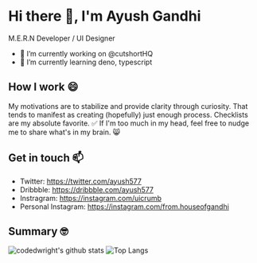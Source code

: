 # Hi there 👋, I'm Ayush Gandhi
M.E.R.N Developer / UI Designer 

- 🔭 I’m currently working on @cutshortHQ
- 🌱 I’m currently learning deno, typescript

## How I work 😄
My motivations are to stabilize and provide clarity through curiosity. That tends to manifest as creating (hopefully) just enough process. Checklists are my absolute favorite. ✅ If I'm too much in my head, feel free to nudge me to share what's in my brain. 😸

## Get in touch 📫 
- Twitter: https://twitter.com/ayush577
- Dribbble: https://dribbble.com/ayush577
- Instragram: https://instagram.com/uicrumb
- Personal Instagram: https://instagram.com/from.houseofgandhi

## Summary 🤓 
![codedwright's github stats](https://github-readme-stats.vercel.app/api?username=ayush577&hide=stars,prs,contribs,issues,contrib&show_icons=true&count_private=true)
![Top Langs](https://github-readme-stats.vercel.app/api/top-langs/?username=ayush577&&layout=compact&hide=hack)

<!--
**ayush577/ayush577** is a ✨ _special_ ✨ repository because its `README.md` (this file) appears on your GitHub profile.

Here are some ideas to get you started:

- 🔭 I’m currently working on ...
- 🌱 I’m currently learning ...
- 👯 I’m looking to collaborate on ...
- 🤔 I’m looking for help with ...
- 💬 Ask me about ...
- 📫 How to reach me: ...
- 😄 Pronouns: ...
- ⚡ Fun fact: ...
-->
